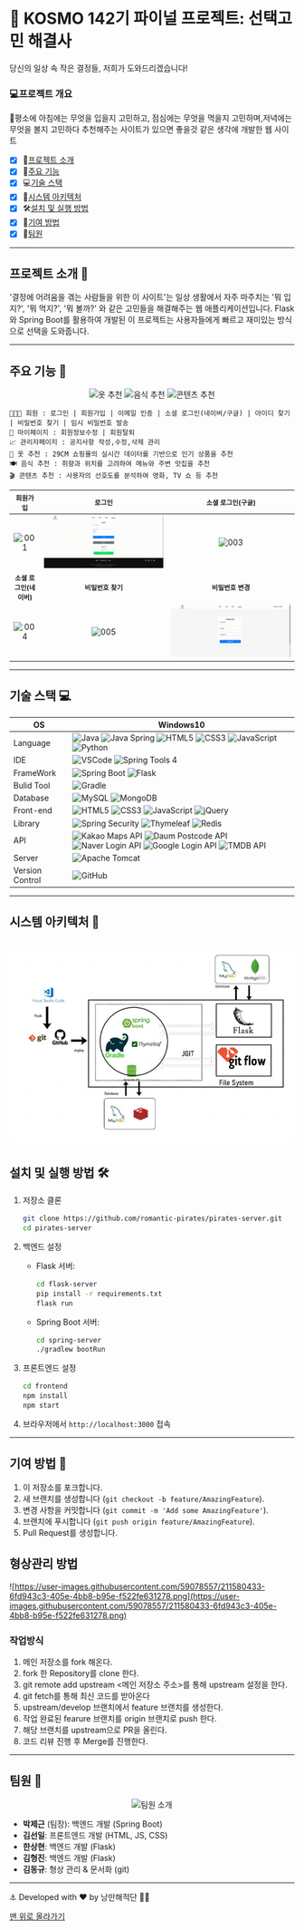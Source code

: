 

# 🛒 KOSMO 142기 파이널 프로젝트: 선택고민 해결사
당신의 일상 속 작은 결정들, 저희가 도와드리겠습니다!

### 💻프로젝트 개요
💬평소에 아침에는 무엇을 입을지 고민하고, 점심에는 무엇을 먹을지 고민하며,저녁에는 무엇을 볼지 고민하다 추천해주는 사이트가 있으면 좋을것 같은 생각에 개발한 웹 사이트
- [x] 🚀[프로젝트 소개](#프로젝트-소개-)
- [x] 🌟[주요 기능](#주요-기능-)
- [x] 💻[기술 스택](#기술-스택-)
- [x] 🚧[시스템 아키텍처](#시스템-아키텍처-) 
- [x] 🛠️[설치 및 실행 방법](#%EC%84%A4%EC%B9%98-%EB%B0%8F-%EC%8B%A4%ED%96%89-%EB%B0%A9%EB%B2%95)
- [x] 🤝[기여 방법](#기여-방법-)
- [x] 👥[팀원](#팀원-)

---

## 프로젝트 소개 🚀

<div align="center">

</div>

'결정에 어려움을 겪는 사람들을 위한 이 사이트'는 일상 생활에서 자주 마주치는 '뭐 입지?', '뭐 먹지?', '뭐 볼까?' 와 같은 고민들을 해결해주는 웹 애플리케이션입니다. 
Flask와 Spring Boot를 활용하여 개발된 이 프로젝트는 사용자들에게 빠르고 재미있는 방식으로 선택을 도와줍니다.

---

## 주요 기능 🌟

<div align="center">
  <img src="https://raw.githubusercontent.com/FortAwesome/Font-Awesome/6.x/svgs/solid/shirt.svg" alt="옷 추천" width="200px">
  <img src="https://raw.githubusercontent.com/FortAwesome/Font-Awesome/6.x/svgs/solid/utensils.svg" alt="음식 추천" width="200px">
  <img src="https://raw.githubusercontent.com/FortAwesome/Font-Awesome/6.x/svgs/solid/film.svg" alt="콘텐츠 추천" width="200px">
</div>

```
👨‍👨‍👧 회원 : 로그인 | 회원가입 | 이메일 인증 | 소셜 로그인(네이버/구글) | 아이디 찾기 | 비밀번호 찾기 | 임시 비밀번호 발송
🏡 마이페이지 : 회원정보수정 | 회원탈퇴
📈 관리자페이지 : 공지사항 작성,수정,삭제 관리
👚 옷 추천 : 29CM 쇼핑몰의 실시간 데이터를 기반으로 인기 상품을 추천
🍽️ 음식 추천 : 취향과 위치를 고려하여 메뉴와 주변 맛집을 추천
🎬 콘텐츠 추천 : 사용자의 선호도를 분석하여 영화, TV 쇼 등 추천
```
|<small>회원가입</small>|<small>로그인<small>|<small>소셜 로그인(구글)</small>|
|:-:|:-:|:-:|
|![001](flask/flask_project/templates/git_img/회원가입.gif)|![002](flask/flask_project/templates/git_img/로그인.gif)|![003](flask/flask_project/templates/git_img/구글_로그인.gif)|
|<small><b>소셜 로그인(네이버)</b></small>|<small><b>비밀번호 찾기</b></small>|<small><b>비밀번호 변경</b></small>|
|![004](flask/flask_project/templates/git_img/네이버_로그인.gif)|![005](flask/flask_project/templates/git_img/비밀번호_찾기.gif)|![006](flask/flask_project/templates/git_img/비밀번호_변경.gif)|

---

## 기술 스택 💻
| OS | Windows10 |
|---------------|-------------------------------------|
| Language  | ![Java](https://img.shields.io/badge/java-007396?style=for-the-badge&logo=java&logoColor=white) ![Java Spring](https://img.shields.io/badge/spring-6DB33F?style=for-the-badge&logo=spring&logoColor=white) ![HTML5](https://img.shields.io/badge/html5-E34F26?style=for-the-badge&logo=html5&logoColor=white) ![CSS3](https://img.shields.io/badge/css3-1572B6?style=for-the-badge&logo=css3&logoColor=white) ![JavaScript](https://img.shields.io/badge/javascript-F7DF1E?style=for-the-badge&logo=javascript&logoColor=black) ![Python](https://img.shields.io/badge/python-3776AB?style=for-the-badge&logo=python&logoColor=white)|
| IDE | ![VSCode](https://img.shields.io/badge/VSCode-007ACC?style=for-the-badge&logo=visual-studio-code&logoColor=white) ![Spring Tools 4](https://img.shields.io/badge/sts4-6DB33F?style=for-the-badge&logo=spring&logoColor=white)
| FrameWork | ![Spring Boot](https://img.shields.io/badge/spring_boot-6DB33F?style=for-the-badge&logo=springboot&logoColor=white) ![Flask](https://img.shields.io/badge/flask-000000?style=for-the-badge&logo=flask&logoColor=white) |
| Bulid Tool | ![Gradle](https://img.shields.io/badge/gradle-02303A?style=for-the-badge&logo=gradle&logoColor=white) |
| Database | ![MySQL](https://img.shields.io/badge/mysql-4479A1?style=for-the-badge&logo=mysql&logoColor=white) ![MongoDB](https://img.shields.io/badge/mongodb-47A248?style=for-the-badge&logo=mongodb&logoColor=white) |
| Front-end | ![HTML5](https://img.shields.io/badge/html5-E34F26?style=for-the-badge&logo=html5&logoColor=white) ![CSS3](https://img.shields.io/badge/css3-1572B6?style=for-the-badge&logo=css3&logoColor=white) ![JavaScript](https://img.shields.io/badge/javascript-F7DF1E?style=for-the-badge&logo=javascript&logoColor=black) ![jQuery](https://img.shields.io/badge/jquery-0769AD?style=for-the-badge&logo=jquery&logoColor=white) |
| Library | ![Spring Security](https://img.shields.io/badge/spring_security-6DB33F?style=for-the-badge&logo=springsecurity&logoColor=white) ![Thymeleaf](https://img.shields.io/badge/thymeleaf-005F0F?style=for-the-badge&logo=thymeleaf&logoColor=white) ![Redis](https://img.shields.io/badge/redis-DC382D?style=for-the-badge&logo=redis&logoColor=white) |
| API | ![Kakao Maps API](https://img.shields.io/badge/kakao_maps_API-FFCD00?style=for-the-badge&logo=kakao&logoColor=white) ![Daum Postcode API](https://img.shields.io/badge/daum_postcode_API-003D3F?style=for-the-badge&logo=daum&logoColor=white) ![Naver Login API](https://img.shields.io/badge/naver_login_API-03C75A?style=for-the-badge&logo=naver&logoColor=white) ![Google Login API](https://img.shields.io/badge/google_login_API-4285F4?style=for-the-badge&logo=google&logoColor=white) ![TMDB API](https://img.shields.io/badge/tmdb_API-03A9F4?style=for-the-badge&logo=tmdb&logoColor=white) |
| Server | ![Apache Tomcat](https://img.shields.io/badge/apache_tomcat-F8DC75?style=for-the-badge&logo=apachetomcat&logoColor=black) |
| Version Control | ![GitHub](https://img.shields.io/badge/github-181717?style=for-the-badge&logo=github&logoColor=white) |
---

## 시스템 아키텍처 🚧
![architecture](flask/flask_project/templates/git_img/시스템_아키텍처.jpg)
---

## 설치 및 실행 방법 🛠️

1. 저장소 클론
   ```bash
   git clone https://github.com/romantic-pirates/pirates-server.git
   cd pirates-server
   ```

2. 백엔드 설정
   - Flask 서버:
     ```bash
     cd flask-server
     pip install -r requirements.txt
     flask run
     ```
   - Spring Boot 서버:
     ```bash
     cd spring-server
     ./gradlew bootRun
     ```

3. 프론트엔드 설정
   ```bash
   cd frontend
   npm install
   npm start
   ```

4. 브라우저에서 `http://localhost:3000` 접속

---

## 기여 방법 🤝

1. 이 저장소를 포크합니다.
2. 새 브랜치를 생성합니다 (`git checkout -b feature/AmazingFeature`).
3. 변경 사항을 커밋합니다 (`git commit -m 'Add some AmazingFeature'`).
4. 브랜치에 푸시합니다 (`git push origin feature/AmazingFeature`).
5. Pull Request를 생성합니다.

## 형상관리 방법
![https://user-images.githubusercontent.com/59078557/211580433-6fd943c3-405e-4bb8-b95e-f522fe631278.png](https://user-images.githubusercontent.com/59078557/211580433-6fd943c3-405e-4bb8-b95e-f522fe631278.png)

### 작업방식
1. 메인 저장소를 fork 해온다.
2. fork 한 Repository를 clone 한다.
3. git remote add upstream <메인 저장소 주소>를 통해 upstream 설정을 한다.
4. git fetch를 통해 최신 코드를 받아온다
5. upstream/develop 브랜치에서 feature 브랜치를 생성한다.
6. 작업 완료된 fearure 브랜치를 origin 브랜치로 push 한다.
7. 해당 브랜치를 upstream으로 PR을 올린다.
8. 코드 리뷰 진행 후 Merge를 진행한다.
---

## 팀원 👥

<div align="center">
  <img src="https://raw.githubusercontent.com/FortAwesome/Font-Awesome/6.x/svgs/solid/users.svg" alt="팀원 소개" width="500px">
</div>

- **박제근** (팀장): 백엔드 개발 (Spring Boot)
- **김선일**: 프론트엔드 개발 (HTML, JS, CSS)
- **한상현**: 백엔드 개발 (Flask)
- **김형진**: 백엔드 개발 (Flask)
- **김동규**: 형상 관리 & 문서화 (git)

---


  
  ⚓ Developed with ❤️ by 낭만해적단 🏴‍☠️
  
  [맨 위로 올라가기](#낭만해적단-파이널-프로젝트-선택장애-해결사-)

</div>
